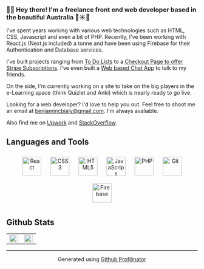 <!-- <div align="center">
<img src="https://github.com/benjaminbialy/benjaminbialy/blob/main/githubHeaderIMG.png" align="center"/>
</div>   -->
  
### 🧑‍💻 Hey there! I'm a freelance front end web developer based in the beautiful Australia 🐨☀️🌊  
I've spent years working with various web technologies such as HTML, CSS, Javascript and even a bit of PHP. Recently, I've been working with React.js (Next.js included) a tonne and have been using Firebase for their Authentication and Database services.

I've built projects ranging from [To Do Lists](https://remindable.netlify.app/) to a [Checkout Page to offer Stripe Subscriptions](https://insider-checkout.herokuapp.com/). I've even built a [Web based Chat App](https://cloaked.netlify.app/) to talk to my friends.

On the side, I'm currently working on a site to take on the big players in the e-Learning space (think Quizlet and Anki) which is nearly ready to go live.

Looking for a web developer? I'd love to help you out. Feel free to shoot me an email at benjamincbialy@gmail.com. I'm always avaliable.

Also find me on [Upwork](https://www.upwork.com/freelancers/~010e8c3f713dce417d) and [StackOverflow](https://stackoverflow.com/users/16295769/benjamin-bialy).
  
## Languages and Tools  
<div align="center">  
<img style="margin: 10px" src="https://profilinator.rishav.dev/skills-assets/react-original-wordmark.svg" alt="React" height="50" />  
<img style="margin: 10px" src="https://profilinator.rishav.dev/skills-assets/css3-original-wordmark.svg" alt="CSS3" height="50" />  
<img style="margin: 10px" src="https://profilinator.rishav.dev/skills-assets/html5-original-wordmark.svg" alt="HTML5" height="50" />  
<img style="margin: 10px" src="https://profilinator.rishav.dev/skills-assets/javascript-original.svg" alt="JavaScript" height="50" />  
<img style="margin: 10px" src="https://profilinator.rishav.dev/skills-assets/php-original.svg" alt="PHP" height="50" />  
<img style="margin: 10px" src="https://profilinator.rishav.dev/skills-assets/git-scm-icon.svg" alt="Git" height="50" />  
<img style="margin: 10px" src="https://profilinator.rishav.dev/skills-assets/firebase.png" alt="Firebase" height="50" />  
</div>  

## Github Stats  
<table><tr><td valign="top" width="50%">

<img src="https://github-readme-stats.vercel.app/api?username=benjaminbialy&show_icons=true&count_private=true&hide_border=true" align="left" style="width: 100%" />

</td><td valign="top" width="50%">

<img src="https://github-readme-stats.vercel.app/api/top-langs/?username=benjaminbialy&hide_border=true&layout=compact" align="left" style="width: 100%" />

</td></tr></table>  


----

<div align="center">Generated using <a href="https://profilinator.rishav.dev/" target="_blank">Github Profilinator</a></div>
